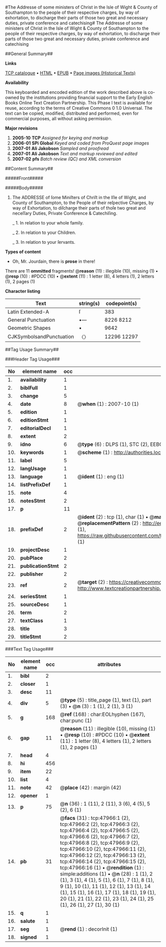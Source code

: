 #The Addresse of some ministers of Christ in the Isle of Wight & County of Southampton to the people of their respective charges, by way of exhortation, to discharge their parts of those two great and necessary duties, private conference and catechising#
The Addresse of some ministers of Christ in the Isle of Wight & County of Southampton to the people of their respective charges, by way of exhortation, to discharge their parts of those two great and necessary duties, private conference and catechising

##General Summary##

**Links**

[TCP catalogue](http://www.ota.ox.ac.uk/tcp/)  • 
[HTML](http://tei.it.ox.ac.uk/tcp/Texts-HTML/free/A26/A26388.html)  • 
[EPUB](http://tei.it.ox.ac.uk/tcp/Texts-EPUB/free/A26/A26388.epub) • 
[Page images (Historical Texts)](https://data.historicaltexts.jisc.ac.uk/view?pubId=eebo-11643944e&pageId=eebo-11643944e-47966-1)

**Availability**

This keyboarded and encoded edition of the
	       work described above is co-owned by the institutions
	       providing financial support to the Early English Books
	       Online Text Creation Partnership. This Phase I text is
	       available for reuse, according to the terms of Creative
	       Commons 0 1.0 Universal. The text can be copied,
	       modified, distributed and performed, even for
	       commercial purposes, all without asking permission.

**Major revisions**

1. __2005-10__ __TCP__ *Assigned for keying and markup*
1. __2006-01__ __SPi Global__ *Keyed and coded from ProQuest page images*
1. __2007-01__ __Ali Jakobson__ *Sampled and proofread*
1. __2007-01__ __Ali Jakobson__ *Text and markup reviewed and edited*
1. __2007-02__ __pfs__ *Batch review (QC) and XML conversion*

##Content Summary##

#####Front#####

#####Body#####

1. The ADDRESSE of ſome Miniſters of Chriſt in the Iſle of Wight, and County of Southampton, to the People of their reſpective Charges, by way of Exhortation, to diſcharge their parts of thoſe two great and neceſſary Duties, Private Conference & Catechiſing.

    _ 1. In relation to your whole family.

    _ 2. In relation to your Children.

    _ 3. In relation to your ſervants.

**Types of content**

  * Oh, Mr. Jourdain, there is **prose** in there!

There are 11 **ommitted** fragments! 
 @__reason__ (11) : illegible (10), missing (1)  •  @__resp__ (10) : #PDCC (10)  •  @__extent__ (11) : 1 letter (8), 4 letters (1), 2 letters (1), 2 pages (1)

**Character listing**


|Text|string(s)|codepoint(s)|
|---|---|---|
|Latin Extended-A|ſ|383|
|General Punctuation|•—|8226 8212|
|Geometric Shapes|▪|9642|
|CJKSymbolsandPunctuation|〈〉|12296 12297|

##Tag Usage Summary##

###Header Tag Usage###

|No|element name|occ|attributes|
|---|---|---|---|
|1.|__availability__|1||
|2.|__biblFull__|1||
|3.|__change__|5||
|4.|__date__|8| @__when__ (1) : 2007-10 (1)|
|5.|__edition__|1||
|6.|__editionStmt__|1||
|7.|__editorialDecl__|1||
|8.|__extent__|2||
|9.|__idno__|6| @__type__ (6) : DLPS (1), STC (2), EEBO-CITATION (1), OCLC (1), VID (1)|
|10.|__keywords__|1| @__scheme__ (1) : http://authorities.loc.gov/ (1)|
|11.|__label__|5||
|12.|__langUsage__|1||
|13.|__language__|1| @__ident__ (1) : eng (1)|
|14.|__listPrefixDef__|1||
|15.|__note__|4||
|16.|__notesStmt__|2||
|17.|__p__|11||
|18.|__prefixDef__|2| @__ident__ (2) : tcp (1), char (1)  •  @__matchPattern__ (2) : ([0-9\-]+):([0-9IVX]+) (1), (.+) (1)  •  @__replacementPattern__ (2) : http://eebo.chadwyck.com/downloadtiff?vid=$1&page=$2 (1), https://raw.githubusercontent.com/textcreationpartnership/Texts/master/tcpchars.xml#$1 (1)|
|19.|__projectDesc__|1||
|20.|__pubPlace__|2||
|21.|__publicationStmt__|2||
|22.|__publisher__|2||
|23.|__ref__|2| @__target__ (2) : https://creativecommons.org/publicdomain/zero/1.0/ (1), http://www.textcreationpartnership.org/docs/. (1)|
|24.|__seriesStmt__|1||
|25.|__sourceDesc__|1||
|26.|__term__|2||
|27.|__textClass__|1||
|28.|__title__|3||
|29.|__titleStmt__|2||


###Text Tag Usage###

|No|element name|occ|attributes|
|---|---|---|---|
|1.|__bibl__|2||
|2.|__closer__|1||
|3.|__desc__|11||
|4.|__div__|5| @__type__ (5) : title_page (1), text (1), part (3)  •  @__n__ (3) : 1 (1), 2 (1), 3 (1)|
|5.|__g__|168| @__ref__ (168) : char:EOLhyphen (167), char:punc (1)|
|6.|__gap__|11| @__reason__ (11) : illegible (10), missing (1)  •  @__resp__ (10) : #PDCC (10)  •  @__extent__ (11) : 1 letter (8), 4 letters (1), 2 letters (1), 2 pages (1)|
|7.|__head__|4||
|8.|__hi__|456||
|9.|__item__|22||
|10.|__list__|4||
|11.|__note__|42| @__place__ (42) : margin (42)|
|12.|__opener__|1||
|13.|__p__|75| @__n__ (36) : 1 (11), 2 (11), 3 (6), 4 (5), 5 (2), 6 (1)|
|14.|__pb__|31| @__facs__ (31) : tcp:47966:1 (2), tcp:47966:2 (2), tcp:47966:3 (2), tcp:47966:4 (2), tcp:47966:5 (2), tcp:47966:6 (2), tcp:47966:7 (2), tcp:47966:8 (2), tcp:47966:9 (2), tcp:47966:10 (2), tcp:47966:11 (2), tcp:47966:12 (2), tcp:47966:13 (2), tcp:47966:14 (2), tcp:47966:15 (2), tcp:47966:16 (1)  •  @__rendition__ (1) : simple:additions (1)  •  @__n__ (28) : 1 (1), 2 (1), 3 (1), 4 (1), 5 (1), 6 (1), 7 (1), 8 (1), 9 (1), 10 (1), 11 (1), 12 (1), 13 (1), 14 (1), 15 (1), 16 (1), 17 (1), 18 (1), 19 (1), 20 (1), 21 (1), 22 (1), 23 (1), 24 (1), 25 (1), 26 (1), 27 (1), 30 (1)|
|15.|__q__|1||
|16.|__salute__|1||
|17.|__seg__|1| @__rend__ (1) : decorInit (1)|
|18.|__signed__|1||
